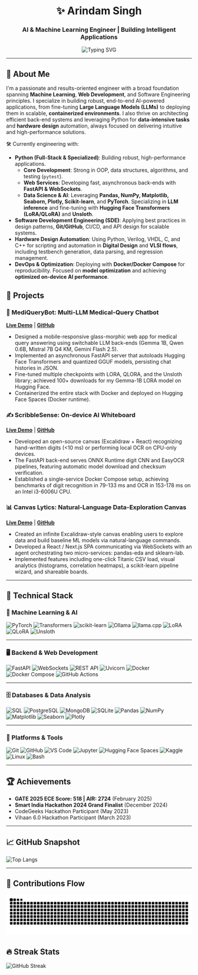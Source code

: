 <h1 align="center">✨ Arindam Singh</h1>
<h3 align="center">AI & Machine Learning Engineer | Building Intelligent Applications</h3>

<p align="center">
<img src="https://readme-typing-svg.herokuapp.com?font=Fira%20Code&size=24&pause=1000&color=38C2FF&center=true&vCenter=true&width=707&lines=AI/Machine+Learning+%7C+Web+Dev+%7C+Electronics+Engg.;Python+%7C+PyTorch+%7C+FastAPI;Building+Intelligent%2C+Responsive...;and+Scalable+Applications.;From+Data+to+Deployment;Creating+Seamless+AI-Powered+Experiences" alt="Typing SVG" />
</p>

<!-- <img src="https://readme-typing-svg.herokuapp.com?font=Fira%20Code&size=24&pause=1000&color=38C2FF&center=true&vCenter=true&width=700&lines=AI/ML+%7C+Web+Dev+%7C+Electronics;Python+%7C+PyTorch+%7C+FastAPI;Building+intelligent+apps.;From+data+to+deployment%2C+AI-powered+experiences" alt="Typing SVG" /> -->

<!-- <p align="center">
  <img src="https://readme-typing-svg.herokuapp.com?font=Fira%20Code&size=24&pause=1000&color=38C2FF&center=true&vCenter=true&width=700&lines=AI%2FML%20Developer%20%7C%20Web%20Development%20%7C%20Deep%20Learning%20%7C%20;Crafting%20Intelligent%2C%20User-centric%20Solutions;Code%20that%20Learns;Systems%20that%20Scale;Experiences%20that%20Delight" alt="Typing SVG" />
</p> -->

-----

## 🌟 About Me

<!-- I am a passionate and results-oriented engineer with a strong foundation in **Machine Learning** and **Web Development**. My focus is on building robust, end-to-end AI-powered applications, from fine-tuning Large Language Models (LLMs) to deploying them in scalable, containerized environments. I thrive on architecting efficient back-end systems and creating intuitive user experiences. -->

I'm a passionate and results-oriented engineer with a broad foundation spanning **Machine Learning**, **Web Development**, and Software Engineering principles. I specialize in building robust, end-to-end AI-powered applications, from fine-tuning **Large Language Models (LLMs)** to deploying them in scalable, **containerized environments**. I also thrive on architecting efficient back-end systems and leveraging Python for **data-intensive tasks** and **hardware design** automation, always focused on delivering intuitive and high-performance solutions.




<!-- 🛠️ Currently engineering with:

- **Python + PyTorch** – from quick-and-dirty notebooks to production LLM inference 
- **Hugging Face Transformers** powered by **LoRA / QLoRA (Unsloth)** for lean, accurate models 
- **FastAPI & WebSockets** – async back-ends that keep latency in the sub-second sweet spot 
- **Docker / Docker Compose** for one-command, cloud-to-laptop reproducibility 
- Laser-focus on **model optimisation**, **container-native deployments**, and **sub-10 ms on-device AI performance** so users get GPU-class magic on everyday hardware -->

<!-- 🛠️ Currently engineering with:

* **Python (Full-Stack & Specialized)**: Building robust, high-performance applications.
    * **Core Development**: Strong in OOP, data structures, algorithms, and testing (`pytest`).
    * **Web Services**: Developing fast, asynchronous back-ends with **FastAPI & WebSockets**, plus experience with **Django/Flask**.
    * **Data Science & AI**: Leveraging **Pandas, NumPy, Matplotlib, Seaborn, Plotly, Scikit-learn**, and **PyTorch**. Specializing in **LLM inference** and fine-tuning with **Hugging Face Transformers (LoRA/QLoRA)**.
* **Software Development Engineering (SDE)**: Applying best practices in design patterns, **Git/GitHub**, CI/CD, and API design for scalable systems.
* **Hardware Design Automation**: Using Python for scripting and automation in **Digital Design** and **VLSI flows**, including testbench generation, data parsing, and regression management.
* **DevOps & Optimization**: Deploying with **Docker/Docker Compose** for reproducibility. Focused on **model optimization** and achieving **sub-10 ms on-device AI performance**. -->


🛠️ Currently engineering with:

* **Python (Full-Stack & Specialized)**: Building robust, high-performance applications.
    * **Core Development**: Strong in OOP, data structures, algorithms, and testing (`pytest`).
    * **Web Services**: Developing fast, asynchronous back-ends with **FastAPI & WebSockets**.
    * **Data Science & AI**: Leveraging **Pandas, NumPy, Matplotlib, Seaborn, Plotly, Scikit-learn**, and **PyTorch**. Specializing in **LLM inference** and fine-tuning with **Hugging Face Transformers (LoRA/QLoRA)** and **Unsloth**.
* **Software Development Engineering (SDE)**: Applying best practices in design patterns, **Git/GitHub**, CI/CD, and API design for scalable systems.
* **Hardware Design Automation**: Using Python, Verilog, VHDL, C, and C++ for scripting and automation in **Digital Design** and **VLSI flows**, including testbench generation, data parsing, and regression management.
* **DevOps & Optimization**: Deploying with **Docker/Docker Compose** for reproducibility. Focused on **model optimization** and achieving **optimized on-device AI performance**.



## 🚀 Projects

### 🤖 MediQueryBot: Multi-LLM Medical-Query Chatbot

**[Live Demo](https://huggingface.co/spaces/ArindamSingh/MediQuery)** | **[GitHub](https://huggingface.co/spaces/ArindamSingh/MediQuery)**

  * Designed a mobile-responsive glass-morphic web app for medical query answering using switchable LLM back-ends (Gemma 1B, Qwen 0.6B, Mistral 7B Q4 KM, Gemini Flash 2.5). 
  * Implemented an asynchronous FastAPI server that autoloads Hugging Face Transformers and quantized GGUF models, persisting chat histories in JSON. 
  * Fine-tuned multiple checkpoints with LORA, QLORA, and the Unsloth library; achieved 100+ downloads for my Gemma-1B LORA model on Hugging Face. 
  * Containerized the entire stack with Docker and deployed on Hugging Face Spaces (Docker runtime). 

### ✍️ ScribbleSense: On-device AI Whiteboard

**[Live Demo](https://singharindam.github.io/ScribbleSense/frontend/index.html)** | **[GitHub](https://github.com/SinghArindam/ScribbleSense)**

  * Developed an open-source canvas (Excalidraw + React) recognizing hand-written digits (<10 ms) or performing local OCR on CPU-only devices. 
  * The FastAPI back-end serves ONNX Runtime digit CNN and EasyOCR pipelines, featuring automatic model download and checksum verification. 
  * Established a single-service Docker Compose setup, achieving benchmarks of digit recognition in 79-133 ms and OCR in 153-178 ms on an Intel i3-6006U CPU. 

### 📊 Canvas Lytics: Natural-Language Data-Exploration Canvas

**[Live Demo](https://singharindam.github.io/CanvasLytics/)** | **[GitHub](https://github.com/SinghArindam/CanvasLytics)**

  * Created an infinite Excalidraw-style canvas enabling users to explore data and build baseline ML models via natural-language commands. 
  * Developed a React / Next.js SPA communicating via WebSockets with an agent orchestrating two micro-services: pandas-eda and sklearn-lab. 
  * Implemented features including one-click Titanic CSV load, visual analytics (histograms, correlation heatmaps), a scikit-learn pipeline wizard, and shareable boards.

-----

## 🧠 Technical Stack

### 🤖 Machine Learning & AI

![PyTorch](https://img.shields.io/badge/PyTorch-EE4C2C?style=flat-square\&logo=pytorch\&logoColor=white)
![Transformers](https://img.shields.io/badge/Transformers-FFCA28?style=flat-square\&logo=huggingface\&logoColor=black)
![scikit-learn](https://img.shields.io/badge/scikit--learn-F7931E?style=flat-square\&logo=scikit-learn\&logoColor=white)
![Ollama](https://img.shields.io/badge/Ollama-00A35C?style=flat-square\&logo=llama\&logoColor=white)
![llama.cpp](https://img.shields.io/badge/llama.cpp-444444?style=flat-square\&logo=code\&logoColor=white)
![LoRA](https://img.shields.io/badge/LoRA-8E44AD?style=flat-square\&logo=code\&logoColor=white)
![QLoRA](https://img.shields.io/badge/QLoRA-8E44AD?style=flat-square\&logo=code\&logoColor=white)
![Unsloth](https://img.shields.io/badge/Unsloth-555555?style=flat-square\&logo=code\&logoColor=white)
<!-- ![ONNX Runtime](https://img.shields.io/badge/ONNX_Runtime-005CED?style=flat-square\&logo=onnx\&logoColor=white) -->

---

### 🖥️ Backend & Web Development

![FastAPI](https://img.shields.io/badge/FastAPI-009688?style=flat-square\&logo=fastapi\&logoColor=white)
![WebSockets](https://img.shields.io/badge/WebSockets-6DB33F?style=flat-square\&logo=socketdotio\&logoColor=white)
![REST API](https://img.shields.io/badge/REST_API-000000?style=flat-square\&logo=api\&logoColor=white)
![Uvicorn](https://img.shields.io/badge/Uvicorn-000000?style=flat-square\&logo=python\&logoColor=white)
![Docker](https://img.shields.io/badge/Docker-2496ED?style=flat-square\&logo=docker\&logoColor=white)
![Docker Compose](https://img.shields.io/badge/Docker_Compose-2496ED?style=flat-square\&logo=docker\&logoColor=white)
![GitHub Actions](https://img.shields.io/badge/GitHub_Actions-2088FF?style=flat-square\&logo=githubactions\&logoColor=white)

---

### 🗄️ Databases & Data Analysis

![SQL](https://img.shields.io/badge/SQL-4479A1?style=flat-square\&logo=apache\&logoColor=white)
![PostgreSQL](https://img.shields.io/badge/PostgreSQL-4169E1?style=flat-square\&logo=postgresql\&logoColor=white)
![MongoDB](https://img.shields.io/badge/MongoDB-47A248?style=flat-square\&logo=mongodb\&logoColor=white)
![SQLite](https://img.shields.io/badge/SQLite-003B57?style=flat-square\&logo=sqlite\&logoColor=white)
![Pandas](https://img.shields.io/badge/Pandas-150458?style=flat-square\&logo=pandas\&logoColor=white)
![NumPy](https://img.shields.io/badge/NumPy-013243?style=flat-square\&logo=numpy\&logoColor=white)
![Matplotlib](https://img.shields.io/badge/Matplotlib-11557C?style=flat-square\&logo=plotly\&logoColor=white)
![Seaborn](https://img.shields.io/badge/Seaborn-1F77B4?style=flat-square\&logo=python\&logoColor=white)
![Plotly](https://img.shields.io/badge/Plotly-3F4F75?style=flat-square\&logo=plotly\&logoColor=white)

---

### 🧰 Platforms & Tools

![Git](https://img.shields.io/badge/Git-F05032?style=flat-square\&logo=git\&logoColor=white)
![GitHub](https://img.shields.io/badge/GitHub-181717?style=flat-square\&logo=github\&logoColor=white)
![VS Code](https://img.shields.io/badge/VS_Code-007ACC?style=flat-square\&logo=visualstudiocode\&logoColor=white)
![Jupyter](https://img.shields.io/badge/Jupyter-F37626?style=flat-square\&logo=jupyter\&logoColor=white)
![Hugging Face Spaces](https://img.shields.io/badge/HF_Spaces-FFCA28?style=flat-square\&logo=huggingface\&logoColor=black)
![Kaggle](https://img.shields.io/badge/Kaggle-20BEFF?style=flat-square\&logo=kaggle\&logoColor=white)
![Linux](https://img.shields.io/badge/Linux-FCC624?style=flat-square\&logo=linux\&logoColor=black)
![Bash](https://img.shields.io/badge/Bash-4EAA25?style=flat-square\&logo=gnubash\&logoColor=white)

-----

## 🏆 Achievements

  - **GATE 2025 ECE Score: 518 | AIR: 2724** (February 2025)
  - **Smart India Hackathon 2024 Grand Finalist** (December 2024)
  - CodeGeeks Hackathon Participant (May 2023)
  - Vihaan 6.0 Hackathon Participant (March 2023)

-----

## 📈 GitHub Snapshot

<!-- ## 📊 GitHub Stats

![Arindam's GitHub stats](https://github-readme-stats.vercel.app/api?username=SinghArindam&show_icons=true&theme=tokyonight)

## 📘 Top Languages -->
<p align="center">

![Top Langs](https://github-readme-stats.vercel.app/api/top-langs/?username=SinghArindam&layout=compact&theme=tokyonight)

</p>

-----

## 🐍 Contributions Flow

<p align="center">
  <img src="https://raw.githubusercontent.com/SinghArindam/SinghArindam/output/github-contribution-grid-snake.svg" alt="Snake animation" />
</p>

<!-- ## 📈 Contribution Graph

<p align="center">

![GitHub Activity Graph](https://github-readme-activity-graph.cyclic.app/graph?username=SinghArindam&theme=react-dark)

</p> -->

<!-- <p align="center">
<img src="[https://raw.githubusercontent.com/arindam-singh/arindam-singh/output/github-contribution-grid-snake.svg](https://www.google.com/search?q=https://raw.githubusercontent.com/arindam-singh/arindam-singh/output/github-contribution-grid-snake.svg)" />
</p> -->

## 🔥 Streak Stats
<p align="center">

![GitHub Streak](https://github-readme-streak-stats.herokuapp.com/?user=SinghArindam&theme=tokyonight&hide_border=false)
</p>
